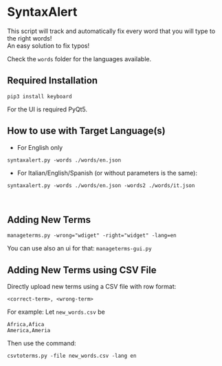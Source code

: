 # SyntaxAlert
This script will track and automatically fix every word that you will type to the right words!  
An easy solution to fix typos!

Check the `words` folder for the languages available.

## Required Installation
```
pip3 install keyboard
```
For the UI is required PyQt5.

## How to use with Target Language(s)
- For English only
```
syntaxalert.py -words ./words/en.json
```

- For Italian/English/Spanish (or without parameters is the same):  
```
syntaxalert.py -words ./words/en.json -words2 ./words/it.json
```
<br>
  
## Adding New Terms
```
manageterms.py -wrong="wdiget" -right="widget" -lang=en
```

You can use also an ui for that: `manageterms-gui.py`

## Adding New Terms using CSV File
Directly upload new terms using a CSV file with row format:
```
<correct-term>, <wrong-term>
```

For example:
Let `new_words.csv` be
```
Africa,Afica
America,Ameria
```

Then use the command:
```
csvtoterms.py -file new_words.csv -lang en
```
